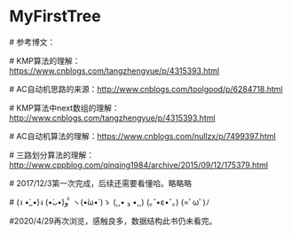 ﻿# MyFirstTree

﻿# 参考博文：

﻿# KMP算法的理解：https://www.cnblogs.com/tangzhengyue/p/4315393.html

﻿# AC自动机思路的来源：http://www.cnblogs.com/toolgood/p/6284718.html

﻿# KMP算法中next数组的理解：http://www.cnblogs.com/tangzhengyue/p/4315393.html

﻿# AC自动机算法的理解：https://www.cnblogs.com/nullzx/p/7499397.html

﻿# 三路划分算法的理解：http://www.cppblog.com/qinqing1984/archive/2015/09/12/175379.html
 
﻿# 2017/12/3第一次完成，后续还需要看懂哈。略略略
 
﻿# (ง •̀_•́)ง   (•̀ᴗ•́)و ̑̑  ヽ(•̀ω•́ )ゝ  (,,• ₃ •,,)   (｡˘•ε•˘｡)   (=ﾟωﾟ)ﾉ

#2020/4/29再次浏览，感触良多，数据结构此书仍未看完。

